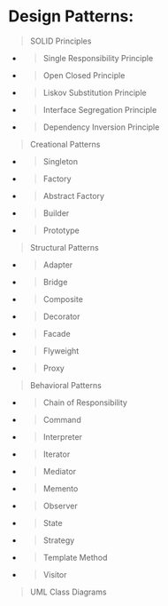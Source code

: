 # Design Patterns:
  
  > SOLID Principles
  - > Single Responsibility Principle
  - > Open Closed Principle
  - > Liskov Substitution Principle
  - > Interface Segregation Principle
  - > Dependency Inversion Principle
  
  > Creational Patterns
  - > Singleton
  - > Factory
  - > Abstract Factory
  - > Builder
  - > Prototype
  
  > Structural Patterns
  - > Adapter
  - > Bridge
  - > Composite
  - > Decorator
  - > Facade
  - > Flyweight
  - > Proxy
  
  > Behavioral Patterns
  - > Chain of Responsibility
  - > Command
  - > Interpreter
  - > Iterator
  - > Mediator
  - > Memento
  - > Observer
  - > State
  - > Strategy
  - > Template Method
  - > Visitor

  > UML Class Diagrams 
